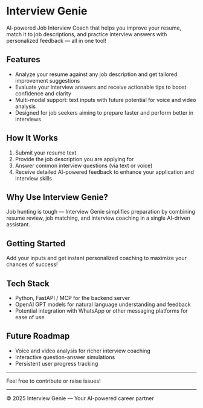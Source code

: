 # Interview Genie

AI-powered Job Interview Coach that helps you improve your resume, match it to job descriptions, and practice interview answers with personalized feedback — all in one tool!

## Features

- Analyze your resume against any job description and get tailored improvement suggestions
- Evaluate your interview answers and receive actionable tips to boost confidence and clarity
- Multi-modal support: text inputs with future potential for voice and video analysis
- Designed for job seekers aiming to prepare faster and perform better in interviews

## How It Works

1. Submit your resume text
2. Provide the job description you are applying for
3. Answer common interview questions (via text or voice)
4. Receive detailed AI-powered feedback to enhance your application and interview skills

## Why Use Interview Genie?

Job hunting is tough — Interview Genie simplifies preparation by combining resume review, job matching, and interview coaching in a single AI-driven assistant.

## Getting Started

Add your inputs and get instant personalized coaching to maximize your chances of success!

## Tech Stack

- Python, FastAPI / MCP for the backend server
- OpenAI GPT models for natural language understanding and feedback
- Potential integration with WhatsApp or other messaging platforms for ease of use

## Future Roadmap

- Voice and video analysis for richer interview coaching
- Interactive question-answer simulations
- Persistent user progress tracking

---

Feel free to contribute or raise issues!

---

© 2025 Interview Genie — Your AI-powered career partner
